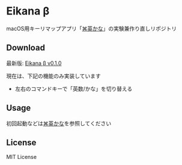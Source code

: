 # Eikana β
macOS用キーリマップアプリ「[⌘英かな](https://github.com/iMasanari/cmd-eikana)」の実験兼作り直しリポジトリ

## Download
最新版: [Eikana β v0.1.0](https://github.com/iMasanari/eikana-bata/releases/download/v0.1.0/eikana-bata-0.1.0.app.zip)

現在は、下記の機能のみ実装しています

- 左右のコマンドキーで「英数/かな」を切り替える


## Usage
初回起動などは[⌘英かな](https://github.com/iMasanari/cmd-eikana)を参照してください

## License
MIT License
